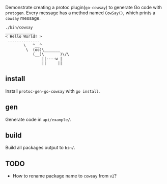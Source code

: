 Demonstrate creating a protoc plugin(`go-cowsay`) to generate Go code with `protogen`. Every message has a method named `CowSay()`, which prints a `cowsay` message.

```
./bin/cowsay
_____________
< Hello World! >
 --------------
        \   ^__^
         \  (oo)\_______
            (__)\       )\/\
                ||----w |
                ||     ||
```

## install

Install `protoc-gen-go-cowsay` with `go install`.

## gen

Generate code in `api/example/`.

## build

Build all packages output to `bin/`.

## TODO

- How to rename package name to `cowsay` from `v2`?
